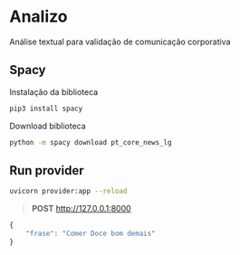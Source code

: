 # Analizo

Análise textual para validação de comunicação corporativa

## Spacy

Instalação da biblioteca

```bash
pip3 install spacy
```

Download biblioteca 

```bash
python -m spacy download pt_core_news_lg
```

## Run provider



```bash
uvicorn provider:app --reload
```


> **POST** http://127.0.0.1:8000


```javascript
{
    "frase": "Comer Doce bom demais"
}
```